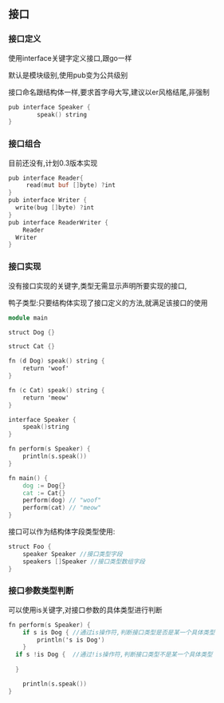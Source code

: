 ## 接口

### 接口定义

使用interface关键字定义接口,跟go一样

默认是模块级别,使用pub变为公共级别

接口命名跟结构体一样,要求首字母大写,建议以er风格结尾,非强制

```v
pub interface Speaker {
		speak() string
}
```

### 接口组合

目前还没有,计划0.3版本实现

```v
pub interface Reader{
	 read(mut buf []byte) ?int
}
pub interface Writer {
  write(bug []byte) ?int
}
pub interface ReaderWriter {
	Reader
  Writer
}
```



### 接口实现

没有接口实现的关键字,类型无需显示声明所要实现的接口,

鸭子类型:只要结构体实现了接口定义的方法,就满足该接口的使用

```v
module main

struct Dog {}

struct Cat {}

fn (d Dog) speak() string {
	return 'woof'
}

fn (c Cat) speak() string {
	return 'meow'
}

interface Speaker {
	speak()string
}

fn perform(s Speaker) {
	println(s.speak())
}

fn main() {
	dog := Dog{}
	cat := Cat{}
	perform(dog) // "woof"
	perform(cat) // "meow"
}

```

接口可以作为结构体字段类型使用:

```v
struct Foo {
	speaker Speaker //接口类型字段
	speakers []Speaker //接口类型数组字段
}	
```

### 接口参数类型判断

可以使用is关键字,对接口参数的具体类型进行判断

```v
fn perform(s Speaker) {
	if s is Dog { //通过is操作符,判断接口类型是否是某一个具体类型
		println('s is Dog')
	}
  if s !is Dog {  //通过!is操作符,判断接口类型不是某一个具体类型
    
  }

	println(s.speak())
}
```

